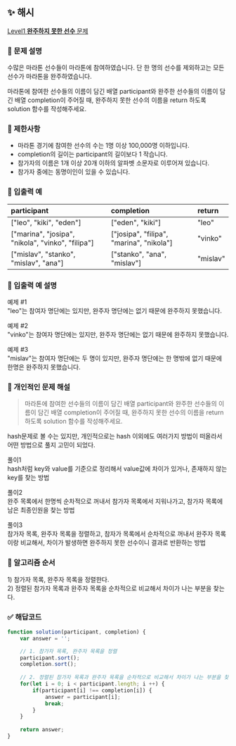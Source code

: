 ## ✨ 해시
[Level1 **완주하지 못한 선수** 문제](https://school.programmers.co.kr/learn/courses/30/lessons/42576) 

### 📘 문제 설명
수많은 마라톤 선수들이 마라톤에 참여하였습니다. 단 한 명의 선수를 제외하고는 모든 선수가 마라톤을 완주하였습니다.

마라톤에 참여한 선수들의 이름이 담긴 배열 participant와 완주한 선수들의 이름이 담긴 배열 completion이 주어질 때, 완주하지 못한 선수의 이름을 return 하도록 solution 함수를 작성해주세요.

### 📕 제한사항
- 마라톤 경기에 참여한 선수의 수는 1명 이상 100,000명 이하입니다.
- completion의 길이는 participant의 길이보다 1 작습니다.
- 참가자의 이름은 1개 이상 20개 이하의 알파벳 소문자로 이루어져 있습니다.
- 참가자 중에는 동명이인이 있을 수 있습니다.

### 📙 입출력 예
|participant|completion|return|
|:---|:---|:---|
|["leo", "kiki", "eden"]|["eden", "kiki"]|"leo"|
|["marina", "josipa", "nikola", "vinko", "filipa"]|["josipa", "filipa", "marina", "nikola"]|"vinko"|
|["mislav", "stanko", "mislav", "ana"]|["stanko", "ana", "mislav"]|"mislav"|

### 📒 입출력 예 설명
예제 #1   
"leo"는 참여자 명단에는 있지만, 완주자 명단에는 없기 때문에 완주하지 못했습니다.

예제 #2   
"vinko"는 참여자 명단에는 있지만, 완주자 명단에는 없기 때문에 완주하지 못했습니다.

예제 #3   
"mislav"는 참여자 명단에는 두 명이 있지만, 완주자 명단에는 한 명밖에 없기 때문에 한명은 완주하지 못했습니다.

### 📗 개인적인 문제 해설
>마라톤에 참여한 선수들의 이름이 담긴 배열 participant와 완주한 선수들의 이름이 담긴 배열 completion이 주어질 때, 완주하지 못한 선수의 이름을 return 하도록 solution 함수를 작성해주세요.

hash문제로 볼 수는 있지만, 개인적으로는 hash 이외에도 여러가지 방법이 떠올라서 어떤 방법으로 풀지 고민이 되었다.

풀이1   
hash처럼 key와 value를 기준으로 정리해서 value값에 차이가 있거나, 존재하지 않는 key를 찾는 방법

풀이2   
완주 목록에서 한명씩 순차적으로 꺼내서 참가자 목록에서 지워나가고, 참가자 목록에 남은 최종인원을 찾는 방법

풀이3   
참가자 목록, 완주자 목록을 정렬하고, 참자가 목록에서 순차적으로 꺼내서 완주자 목록이랑 비교해서, 차이가 발생하면 완주하지 못한 선수이니 결과로 반환하는 방법

### 📔 알고리즘 순서
1\) 참가자 목록, 완주자 목록을 정렬한다.   
2\) 정렬된 참가자 목록과 완주자 목록을 순차적으로 비교해서 차이가 나는 부분을 찾는다.

### ✅ 해답코드
```javascript
function solution(participant, completion) {
    var answer = '';

    // 1. 참가자 목록, 완주자 목록을 정렬
    participant.sort();
    completion.sort();
    
    // 2. 정렬된 참가자 목록과 완주자 목록을 순차적으로 비교해서 차이가 나는 부분을 찾기
    for(let i = 0; i < participant.length; i ++) {
        if(participant[i] !== completion[i]) {
            answer = participant[i];
            break;
        }
    }
    
    return answer;
}
```